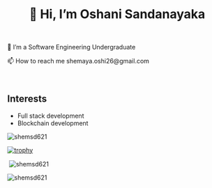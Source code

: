 <h1 align="center">👋 Hi, I’m Oshani Sandanayaka</h1>
<br>
<p>🌱 I’m a Software Engineering Undergraduate</p>
<p>📫 How to reach me shemaya.oshi26@gmail.com</p>
<br>

## Interests
- Full stack development
- Blockchain development

<p align="left">
<img src="https://komarev.com/ghpvc/?username=shemsd621&label=Profile%20views&color=0e75b6&style=flat" alt="shemsd621" /> 
</p>

[![trophy](https://github-profile-trophy.vercel.app/?username=shemsd621)](https://github.com/ryo-ma/github-profile-trophy)

<p>&nbsp;<img align="center" src="https://github-readme-stats.vercel.app/api?username=shemsd621&show_icons=true&locale=en" alt="shemsd621" /></p>

<p><img align="left" src="https://github-readme-stats.vercel.app/api/top-langs?username=shemsd621&show_icons=true&locale=en&layout=compact" alt="shemsd621" /></p>

<!---
shemsd621/shemsd621 is a ✨ special ✨ repository because its `README.md` (this file) appears on your GitHub profile.
You can click the Preview link to take a look at your changes.
--->
